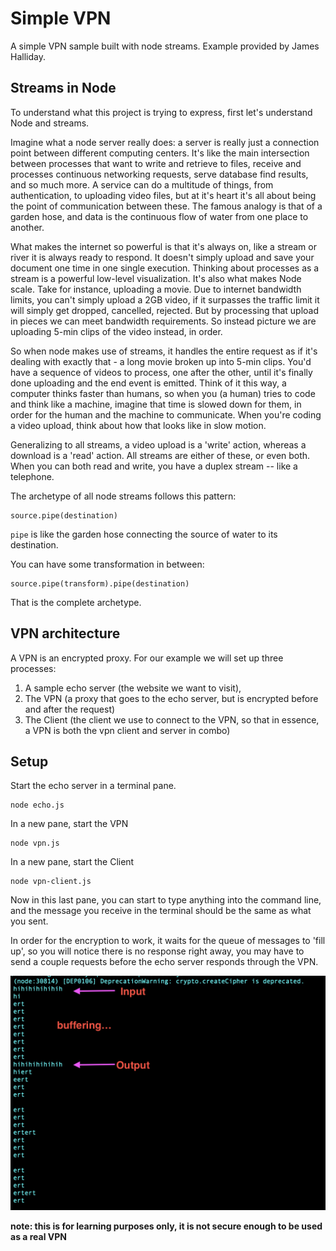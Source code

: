 # Simple VPN

A simple VPN sample built with node streams. Example provided by James Halliday.

## Streams in Node

To understand what this project is trying to express, first let's understand Node and streams.

Imagine what a node server really does: a server is really just a connection point between different computing centers. It's like the main intersection between processes that want to write and retrieve to files, receive and processes continuous networking requests, serve database find results, and so much more. A service can do a multitude of things, from authentication, to uploading video files, but at it's heart it's all about being the point of communication between these. The famous analogy is that of a garden hose, and data is the continuous flow of water from one place to another.

What makes the internet so powerful is that it's always on, like a stream or river it is always ready to respond. It doesn't simply upload and save your document one time in one single execution. Thinking about processes as a stream is a powerful low-level visualization. It's also what makes Node scale. Take for instance, uploading a movie. Due to internet bandwidth limits, you can't simply upload a 2GB video, if it surpasses the traffic limit it will simply get dropped, cancelled, rejected. But by processing that upload in pieces we can meet bandwidth requirements. So instead picture we are uploading 5-min clips of the video instead, in order. 

So when node makes use of streams, it handles the entire request as if it's dealing with exactly that - a long movie broken up into 5-min clips. You'd have a sequence of videos to process, one after the other, until it's finally done uploading and the end event is emitted. Think of it this way, a computer thinks faster than humans, so when you (a human) tries to code and think like a machine, imagine that time is slowed down for them, in order for the human and the machine to communicate. When you're coding a video upload, think about how that looks like in slow motion.

Generalizing to all streams, a video upload is a 'write' action, whereas a download is a 'read' action. All streams are either of these, or even both. When you can both read and write, you have a duplex stream -- like a telephone.

The archetype of all node streams follows this pattern:

```
source.pipe(destination)
```

`pipe` is like the garden hose connecting the source of water to its destination.

You can have some transformation in between:

```
source.pipe(transform).pipe(destination)
```

That is the complete archetype.

## VPN architecture

A VPN is an encrypted proxy. For our example we will set up three processes: 
1. A sample echo server (the website we want to visit),  
2. The VPN (a proxy that goes to the echo server, but is encrypted before and after the request)
3. The Client (the client we use to connect to the VPN, so that in essence, a VPN is both the vpn client and server in combo)

## Setup

Start the echo server in a terminal pane.
```
node echo.js
```

In a new pane, start the VPN
```
node vpn.js
```

In a new pane, start the Client
```
node vpn-client.js
```

Now in this last pane, you can start to type anything into the command line, and the message you receive in the terminal should be the same as what you sent.

In order for the encryption to work, it waits for the queue of messages to 'fill up', so you will notice there is no response right away, you may have to send a couple requests before the echo server responds through the VPN.

![alt text](buffering.png)


 
**note: this is for learning purposes only, it is not secure enough to be used as a real VPN**
